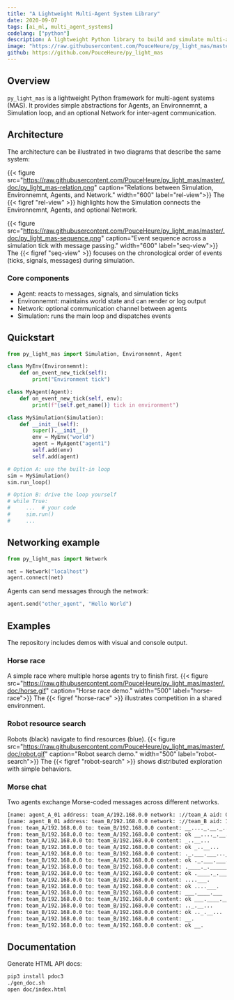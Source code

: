 ```yaml
---
title: "A Lightweight Multi-Agent System Library"
date: 2020-09-07
tags: [ai_ml, multi_agent_systems]
codelang: ["python"]
description: A lightweight Python library to build and simulate multi-agent systems with agents, environments, and message-passing networks.
image: "https://raw.githubusercontent.com/PouceHeure/py_light_mas/master/.doc/py_light_mas-sequence.png"
github: https://github.com/PouceHeure/py_light_mas
---
```


## Overview

`py_light_mas` is a lightweight Python framework for multi-agent systems (MAS).
It provides simple abstractions for Agents, an Environnemnt, a Simulation loop, and an optional Network for inter-agent communication.

## Architecture

The architecture can be illustrated in two diagrams that describe the same system:

{{< figure src="https://raw.githubusercontent.com/PouceHeure/py_light_mas/master/.doc/py_light_mas-relation.png" caption="Relations between Simulation, Environnemnt, Agents, and Network." width="600" label="rel-view">}}
The {{< figref "rel-view" >}} highlights how the Simulation connects the Environnemnt, Agents, and optional Network.

{{< figure src="https://raw.githubusercontent.com/PouceHeure/py_light_mas/master/.doc/py_light_mas-sequence.png" caption="Event sequence across a simulation tick with message passing." width="600" label="seq-view">}}
The {{< figref "seq-view" >}} focuses on the chronological order of events (ticks, signals, messages) during simulation.

### Core components

* Agent: reacts to messages, signals, and simulation ticks
* Environnemnt: maintains world state and can render or log output
* Network: optional communication channel between agents
* Simulation: runs the main loop and dispatches events

## Quickstart

```python
from py_light_mas import Simulation, Environnemnt, Agent

class MyEnv(Environnemnt):
    def on_event_new_tick(self):
        print("Environment tick")

class MyAgent(Agent):
    def on_event_new_tick(self, env):
        print(f"{self.get_name()} tick in environment")

class MySimulation(Simulation):
    def __init__(self):
        super().__init__()
        env = MyEnv("world")
        agent = MyAgent("agent1")
        self.add(env)
        self.add(agent)

# Option A: use the built-in loop
sim = MySimulation()
sim.run_loop()

# Option B: drive the loop yourself
# while True:
#     ...  # your code
#     sim.run()
#     ...
```

## Networking example

```python
from py_light_mas import Network

net = Network("localhost")
agent.connect(net)
```

Agents can send messages through the network:

```python
agent.send("other_agent", "Hello World")
```

## Examples

The repository includes demos with visual and console output.

### Horse race
A simple race where multiple horse agents try to finish first.
{{< figure src="https://raw.githubusercontent.com/PouceHeure/py_light_mas/master/.doc/horse.gif" caption="Horse race demo." width="500" label="horse-race">}}
The {{< figref "horse-race" >}} illustrates competition in a shared environment.

### Robot resource search
Robots (black) navigate to find resources (blue).
{{< figure src="https://raw.githubusercontent.com/PouceHeure/py_light_mas/master/.doc/robot.gif" caption="Robot search demo." width="500" label="robot-search">}}
The {{< figref "robot-search" >}} shows distributed exploration with simple behaviors.

### Morse chat
Two agents exchange Morse-coded messages across different networks.

```bash
[name: agent_A_01 address: team_A/192.168.0.0 network: ://team_A aid: 0 type: SenderAgent] success connection to: team_A
[name: agent_B_01 address: team_B/192.168.0.0 network: ://team_B aid: 1 type: ReplierAgent] success connection to: team_B
from: team_A/192.168.0.0 to: team_B/192.168.0.0 content: __...._.__._..__..
from: team_B/192.168.0.0 to: team_A/192.168.0.0 content: ok __...._.__._..__..
from: team_A/192.168.0.0 to: team_B/192.168.0.0 content: _..__...
from: team_B/192.168.0.0 to: team_A/192.168.0.0 content: ok _..__...
from: team_A/192.168.0.0 to: team_B/192.168.0.0 content: ._.___.___...___.
from: team_B/192.168.0.0 to: team_A/192.168.0.0 content: ok ._.___.___...___.
from: team_A/192.168.0.0 to: team_B/192.168.0.0 content: .____._.______...
from: team_B/192.168.0.0 to: team_A/192.168.0.0 content: ok .____._.______...
from: team_A/192.168.0.0 to: team_B/192.168.0.0 content: ....___.
from: team_B/192.168.0.0 to: team_A/192.168.0.0 content: ok ....___.
from: team_A/192.168.0.0 to: team_B/192.168.0.0 content: ___.____.___
from: team_B/192.168.0.0 to: team_A/192.168.0.0 content: ok ___.____.___
from: team_A/192.168.0.0 to: team_B/192.168.0.0 content: .._.__...
from: team_B/192.168.0.0 to: team_A/192.168.0.0 content: ok .._.__...
from: team_A/192.168.0.0 to: team_B/192.168.0.0 content: __.
from: team_B/192.168.0.0 to: team_A/192.168.0.0 content: ok __.
```

## Documentation

Generate HTML API docs:

```bash
pip3 install pdoc3
./gen_doc.sh
open doc/index.html
```
